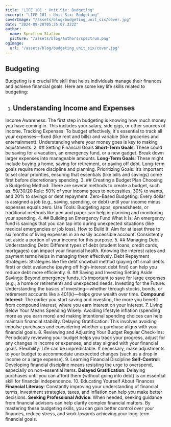 ```yaml
---
title: "LIFE 101 : Unit Six: Budgeting"
excerpt: "LIFE 101 : Unit Six: Budgeting"
coverImage: "/assets/blog/budgeting_unit_six/cover.jpg"
date: "2024-09-28T05:35:07.322Z"
author:
  name: Spectrum Station
  picture: "/assets/blog/authors/spectrum.png"
ogImage:
  url: "/assets/blog/budgeting_unit_six/cover.jpg"
---
```

## Budgeting 
Budgeting is a crucial life skill that helps individuals manage their finances and achieve financial goals. Here are some key life skills related to budgeting:

1.  ## Understanding Income and Expenses
Income Awareness: The first step in budgeting is knowing how much money you have coming in. This includes your salary, side gigs, or other sources of income.
Tracking Expenses: To budget effectively, it's essential to track all your expenses—fixed (like rent and bills) and variable (like groceries and entertainment). Understanding where your money goes is key to making adjustments.
2. ## Setting Financial Goals
**Short-Term Goals**: These could be saving for a vacation, an emergency fund, or a new gadget. Break down larger expenses into manageable amounts.
**Long-Term Goals**: These might include buying a home, saving for retirement, or paying off debt. Long-term goals require more discipline and planning.
Prioritizing Goals: It’s important to set clear priorities, ensuring that essentials (like bills and savings) come first before discretionary spending.
3. ## Creating a Budget Plan
Choosing a Budgeting Method: There are several methods to create a budget, such as:
50/30/20 Rule: 50% of your income goes to necessities, 30% to wants, and 20% to savings or debt repayment.
Zero-Based Budgeting: Every dollar is assigned a job (e.g., saving, spending, or debt) until your income minus expenses equals zero.
Use Tools: Budgeting apps, spreadsheets, or traditional methods like pen and paper can help in planning and monitoring your spending.
4. ## Building an Emergency Fund
What It Is: An emergency fund is savings that you can tap into during unexpected situations (like medical emergencies or job loss).
How to Build It: Aim for at least three to six months of living expenses in an easily accessible account. Consistently set aside a portion of your income for this purpose.
5. ## Managing Debt
Understanding Debt: Different types of debt (student loans, credit cards, mortgages) can impact your financial health. Knowing the interest rates and payment terms helps in managing them effectively.
Debt Repayment Strategies: Strategies like the debt snowball method (paying off small debts first) or debt avalanche (paying off high-interest debt first) can help you reduce debt more efficiently.
6. ## Saving and Investing
Setting Aside Savings: Beyond emergency funds, it’s important to save for large expenses (e.g., a home or retirement) and unexpected needs.
Investing for the Future: Understanding the basics of investing—whether through stocks, bonds, or retirement accounts like a 401(k)—helps grow wealth over time.
**Compound Interest**: The earlier you start saving and investing, the more you benefit from compound interest, where you earn interest on your interest.
7. Living Below Your Means
Spending Wisely: Avoiding lifestyle inflation (spending more as you earn more) and making intentional spending choices can help maintain financial stability.
Delaying Gratification: This involves avoiding impulse purchases and considering whether a purchase aligns with your financial goals.
8. Reviewing and Adjusting Your Budget
Regular Check-Ins: Periodically reviewing your budget helps you track your progress, adjust for any changes in income or expenses, and stay aligned with your financial goals.
Flexibility: Life can be unpredictable. If necessary, make adjustments to your budget to accommodate unexpected changes (such as a drop in income or a large expense).
9. Learning Financial Discipline
**Self-Control**: Developing financial discipline means resisting the urge to overspend, especially on non-essential items.
**Delayed Gratification**: Delaying purchases until you can afford them (without going into debt) is an essential skill for financial independence.
10. Educating Yourself About Finances
**Financial Literacy**: Constantly improving your understanding of financial terms, investment strategies, taxes, and inflation can help you make better decisions.
**Seeking Professional Advice**: When needed, seeking guidance from financial advisors can help clarify complex financial matters.
By mastering these budgeting skills, you can gain better control over your finances, reduce stress, and work towards achieving your long-term financial goals.
